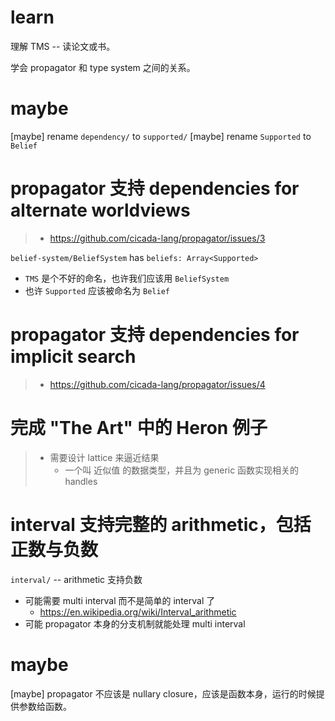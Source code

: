 # learn

理解 TMS -- 读论文或书。

学会 propagator 和 type system 之间的关系。

# maybe

[maybe] rename `dependency/` to `supported/`
[maybe] rename `Supported` to `Belief`

# propagator 支持 dependencies for alternate worldviews

> - https://github.com/cicada-lang/propagator/issues/3

`belief-system/BeliefSystem` has `beliefs: Array<Supported>`

- `TMS` 是个不好的命名，也许我们应该用 `BeliefSystem`
- 也许 `Supported` 应该被命名为 `Belief`

# propagator 支持 dependencies for implicit search

> - https://github.com/cicada-lang/propagator/issues/4

# 完成 "The Art" 中的 Heron 例子

> - 需要设计 lattice 来逼近结果
>   - 一个叫 近似值 的数据类型，并且为 generic 函数实现相关的 handles

# interval 支持完整的 arithmetic，包括正数与负数

`interval/` -- arithmetic 支持负数

- 可能需要 multi interval 而不是简单的 interval 了
  - https://en.wikipedia.org/wiki/Interval_arithmetic
- 可能 propagator 本身的分支机制就能处理 multi interval

# maybe

[maybe] propagator 不应该是 nullary closure，应该是函数本身，运行的时候提供参数给函数。
